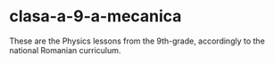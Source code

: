 # clasa-a-9-a-mecanica
These are the Physics lessons from the 9th-grade, accordingly to the national Romanian curriculum.
